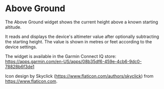 # Above Ground
The Above Ground widget shows the current height above a known starting altitude.

It reads and displays the device's altimeter value after optionally subtracting the starting height.
The value is shown in metres or feet according to the device settings.

The widget is available in the Garmin Connect IQ store:
https://apps.garmin.com/en-US/apps/08b35df6-459e-4cb6-9dc0-78828b6f3de1

Icon design by Skyclick  (https://www.flaticon.com/authors/skyclick) from https://www.flaticon.com.